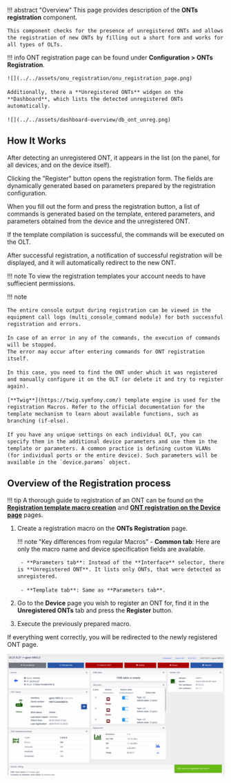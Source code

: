 !!! abstract "Overview"
    This page provides description of the **ONTs registration** component.

    This component checks for the presence of unregistered ONTs and allows the registration of new ONTs by filling out a short form and works for all types of OLTs.

!!! info
    ONT registration page can be found under **Configuration > ONTs Registration**.

    ![](../../assets/onu_registration/onu_registration_page.png)

    Additionally, there a **Unregistered ONTs** widgen on the **Dashboard**, which lists the detected unregistered ONTs automatically.

    ![](../../assets/dashboard-overview/db_ont_unreg.png)

## How It Works
After detecting an unregistered ONT, it appears in the list (on the panel, for all devices, and on the device itself).

Clicking the "Register" button opens the registration form. The fields are dynamically generated based on parameters prepared by the registration configuration.

When you fill out the form and press the registration button, a list of commands is generated based on the template, entered parameters, and parameters obtained from the device and the unregistered ONT.

If the template compilation is successful, the commands will be executed on the OLT. 

After successful registration, a notification of successful registration will be displayed, and it will automatically redirect to the new ONT.

!!! note
    To view the registration templates your account needs to have suffiecient permissions.

!!! note

    The entire console output during registration can be viewed in the equipment call logs (multi_console_command module) for both successful registration and errors.

    In case of an error in any of the commands, the execution of commands will be stopped.
    The error may occur after entering commands for ONT registration itself.

    In this case, you need to find the ONT under which it was registered and manually configure it on the OLT (or delete it and try to register again).

    [**Twig**](https://twig.symfony.com/) template engine is used for the registration Macros. Refer to the official documentation for the template mechanism to learn about available functions, such as branching (if-else).

    If you have any unique settings on each individual OLT, you can specify them in the additional device parameters and use them in the template or parameters. A common practice is defining custom VLANs (for individual ports or the entire device). Such parameters will be available in the `device.params` object.

## Overview of the Registration process
!!! tip
    A thorough guide to registration of an ONT can be found on the [**Registration template macro creation**](./registration-macro.md) and [**ONT registration on the Device page**](./registration-device.md) pages.

1. Create a registration macro on the **ONTs Registration** page.

    !!! note "Key differences from regular Macros"
        - **Common tab**: Here are only the macro name and device specification fields are available.

        - **Parameters tab**: Instead of the **Interface** selector, there is **Unregistered ONT**. It lists only ONTs, that were detected as unregistered.

        - **Template tab**: Same as **Parameters tab**.

2. Go to the **Device** page you wish to register an ONT for, find it in the **Unregistered ONTs** tab and press the **Register** button.
3. Execute the previously prepared macro.

If everything went correctly, you will be redirected to the newly registered ONT page.

![](../../assets/onu_registration/onu_registration_device_page_register_success.png)
